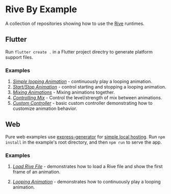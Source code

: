 # Rive By Example

A collection of repositories showing how to use the [Rive](http://beta.rive.app) runtimes.

## Flutter

Run ```flutter create .``` in a Flutter project directry to generate platform support files.

### Examples

1. [*Simple looping Animation*](https://github.com/mjohnsullivan/rive-by-example/tree/main/flutter/f_01_looping_animation) - continuously play a looping animation.
2. [*Start/Stop Animation*](https://github.com/mjohnsullivan/rive-by-example/tree/main/flutter/f_02_start_stop_animation) - control starting and stopping a looping animation.
3. [*Mixing Animations*](https://github.com/mjohnsullivan/rive-by-example/tree/main/flutter/f_03_mixing_animations) - Mixing animations together.
4. [*Controlling Mix*](https://github.com/mjohnsullivan/rive-by-example/tree/main/flutter/f_04_controlling_mix) - Control the level/strength of mix between animations.
5. [*Custom Controller*](https://github.com/mjohnsullivan/rive-by-example/tree/main/flutter/f_05_custom_controller) - basic custom controller demonstrating how to customize animation behavior.


## Web

Pure web examples use [express-generator](http://expressjs.com/en/starter/generator.html) for [simple local hosting](https://docs.microsoft.com/en-us/microsoft-edge/progressive-web-apps-chromium/get-started). Run ```npm install``` in the example's root directory, and then ```npm run``` to serve the app.

### Examples

1. [*Load Rive File*](https://github.com/mjohnsullivan/rive-by-example/tree/main/web/01_load_animation) - demonstrates how to load a Rive file and show the first frame of an animation.

2. [*Looping Animation*](https://github.com/mjohnsullivan/rive-by-example/tree/main/web/02_looping_animation) - demonstrates how to continuously play a looping animation.